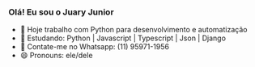 ### Olá! Eu sou o Juary Junior

- 🔭 Hoje trabalho com Python para desenvolvimento e automatização
- 🌱 Estudando: Python | Javascript | Typescript | Json | Django
- 💬 Contate-me no Whatsapp: (11) 95971-1956
- 😄 Pronouns: ele/dele



